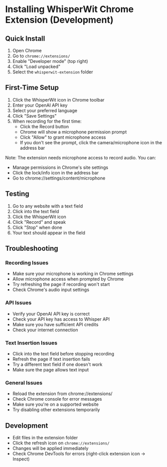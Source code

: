 # Installing WhisperWit Chrome Extension (Development)

## Quick Install
1. Open Chrome
2. Go to `chrome://extensions/`
3. Enable "Developer mode" (top right)
4. Click "Load unpacked"
5. Select the `whisperwit-extension` folder

## First-Time Setup
1. Click the WhisperWit icon in Chrome toolbar
2. Enter your OpenAI API key
3. Select your preferred language
4. Click "Save Settings"
5. When recording for the first time:
   - Click the Record button
   - Chrome will show a microphone permission prompt
   - Click "Allow" to grant microphone access
   - If you don't see the prompt, click the camera/microphone icon in the address bar

Note: The extension needs microphone access to record audio. You can:
- Manage permissions in Chrome's site settings
- Click the lock/info icon in the address bar
- Go to chrome://settings/content/microphone

## Testing
1. Go to any website with a text field
2. Click into the text field
3. Click the WhisperWit icon
4. Click "Record" and speak
5. Click "Stop" when done
6. Your text should appear in the field

## Troubleshooting

### Recording Issues
- Make sure your microphone is working in Chrome settings
- Allow microphone access when prompted by Chrome
- Try refreshing the page if recording won't start
- Check Chrome's audio input settings

### API Issues
- Verify your OpenAI API key is correct
- Check your API key has access to Whisper API
- Make sure you have sufficient API credits
- Check your internet connection

### Text Insertion Issues
- Click into the text field before stopping recording
- Refresh the page if text insertion fails
- Try a different text field if one doesn't work
- Make sure the page allows text input

### General Issues
- Reload the extension from chrome://extensions/
- Check Chrome console for error messages
- Make sure you're on a supported website
- Try disabling other extensions temporarily

## Development
- Edit files in the extension folder
- Click the refresh icon on `chrome://extensions/`
- Changes will be applied immediately
- Check Chrome DevTools for errors (right-click extension icon -> Inspect)
